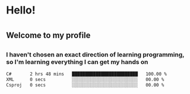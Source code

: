 
<h1>Hello!<h1>
<h2>Welcome to my profile<h2>
<h3>I haven't chosen an exact direction of learning programming, so I'm learning everything I can get my hands on</h3>

<!--START_SECTION:waka-->

```txt
C#       2 hrs 48 mins   █████████████████████████   100.00 %
XML      0 secs          ░░░░░░░░░░░░░░░░░░░░░░░░░   00.00 %
Csproj   0 secs          ░░░░░░░░░░░░░░░░░░░░░░░░░   00.00 %
```

<!--END_SECTION:waka-->
